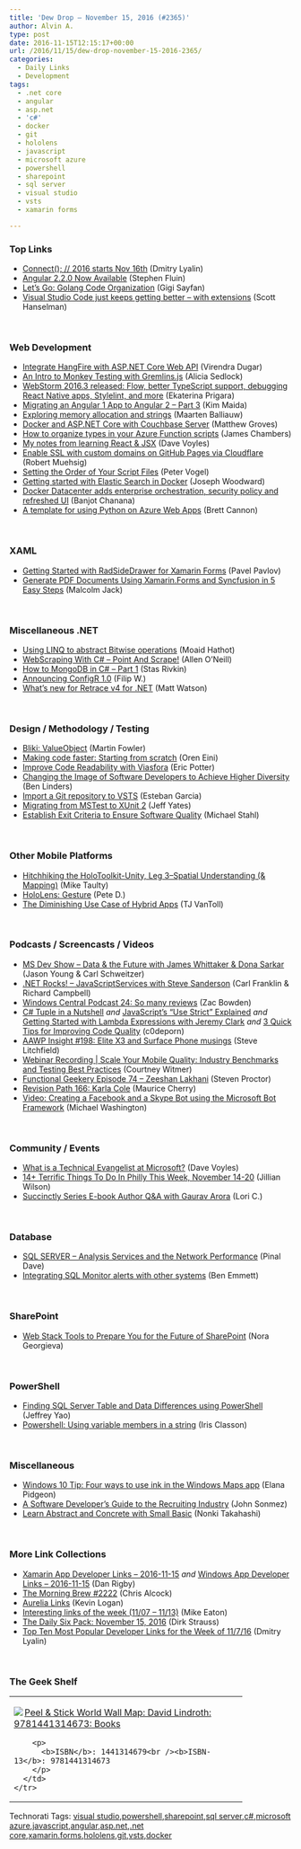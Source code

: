 ```yaml
---
title: 'Dew Drop – November 15, 2016 (#2365)'
author: Alvin A.
type: post
date: 2016-11-15T12:15:17+00:00
url: /2016/11/15/dew-drop-november-15-2016-2365/
categories:
  - Daily Links
  - Development
tags:
  - .net core
  - angular
  - asp.net
  - 'c#'
  - docker
  - git
  - hololens
  - javascript
  - microsoft azure
  - powershell
  - sharepoint
  - sql server
  - visual studio
  - vsts
  - xamarin forms

---
```

### <a name="top"></a>Top Links

  * <a href="https://blogs.msdn.microsoft.com/visualstudio/2016/11/14/connect-2016-starts-nov-16th/" target="_blank">Connect(); // 2016 starts Nov 16th</a> (Dmitry Lyalin)
  * <a href="http://angularjs.blogspot.com/2016/11/angular-220-now-available.html" target="_blank">Angular 2.2.0 Now Available</a> (Stephen Fluin)
  * <a href="https://code.tutsplus.com/tutorials/lets-go-golang-code-organization--cms-27368" target="_blank">Let&#8217;s Go: Golang Code Organization</a> (Gigi Sayfan)
  * <a href="http://feeds.hanselman.com/~/225670626/0/scotthanselman~Visual-Studio-Code-just-keeps-getting-better-with-extensions.aspx" target="_blank">Visual Studio Code just keeps getting better &#8211; with extensions</a> (Scott Hanselman)

&nbsp;

### <a name="web"></a>Web Development

  * <a href="http://www.talkingdotnet.com/integrate-hangfire-with-asp-net-core-web-api/" target="_blank">Integrate HangFire with ASP.NET Core Web API</a> (Virendra Dugar)
  * <a href="https://css-tricks.com/intro-monkey-testing-gremlins-js/" target="_blank">An Intro to Monkey Testing with Gremlins.js</a> (Alicia Sedlock)
  * <a href="https://blog.jetbrains.com/webstorm/2016/11/webstorm-2016-3/" target="_blank">WebStorm 2016.3 released: Flow, better TypeScript support, debugging React Native apps, Stylelint, and more</a> (Ekaterina Prigara)
  * <a href="https://auth0.com/blog/migrating-an-angular-1-app-to-angular-2-part-3/" target="_blank">Migrating an Angular 1 App to Angular 2 &#8211; Part 3</a> (Kim Maida)
  * <a href="https://blog.maartenballiauw.be/post/2016/11/15/exploring-memory-allocation-and-strings.html" target="_blank">Exploring memory allocation and strings</a> (Maarten Balliauw)
  * <a href="http://blog.couchbase.com/2016/november/docker-and-asp.net-core-with-couchbase-server" target="_blank">Docker and ASP.NET Core with Couchbase Server</a> (Matthew Groves)
  * <a href="http://jameschambers.com/2016/11/How-to-organize-types-in-your-scripts/" target="_blank">How to organize types in your Azure Function scripts</a> (James Chambers)
  * <a href="http://www.davevoyles.com/2016/11/11/notes-learning-react-jsx/" target="_blank">My notes from learning React & JSX</a> (Dave Voyles)
  * <a href="http://feedproxy.google.com/~r/Code-InsideBlogInternational/~3/ey5MT5U3rVQ/ssl-with-custom-domains-on-gh-pages-via-cloudflare" target="_blank">Enable SSL with custom domains on GitHub Pages via Cloudflare</a> (Robert Muehsig)
  * <a href="https://visualstudiomagazine.com/articles/2016/11/14/set-order-script-files-scriptbundles.aspx" target="_blank">Setting the Order of Your Script Files</a> (Peter Vogel)
  * <a href="http://josephwoodward.co.uk//2016/11/getting-started-with-elastic-search-in-docker" target="_blank">Getting started with Elastic Search in Docker</a> (Joseph Woodward)
  * <a href="https://blog.docker.com/2016/11/docker-datacenter-adds-enterprise-orchestration-security-policy-refreshed-ui/" target="_blank">Docker Datacenter adds enterprise orchestration, security policy and refreshed UI</a> (Banjot Chanana)
  * <a href="https://blogs.msdn.microsoft.com/pythonengineering/2016/11/14/template-for-python-web-apps/" target="_blank">A template for using Python on Azure Web Apps</a> (Brett Cannon)

&nbsp;

### <a name="silverlight"></a>XAML

  * <a href="http://www.telerik.com/blogs/getting-started-with-radsidedrawer-for-xamarin-forms" target="_blank">Getting Started with RadSideDrawer for Xamarin Forms</a> (Pavel Pavlov)
  * <a href="https://www.syncfusion.com/blogs/post/guest-blog-post-malcolm-jack-generates-pdf-documents-using-xamarin-forms-and-syncfusion-in-5-easy-steps.aspx" target="_blank">Generate PDF Documents Using Xamarin.Forms and Syncfusion in 5 Easy Steps</a> (Malcolm Jack)

&nbsp;

### <a name="dotnet"></a>Miscellaneous .NET

  * <a href="https://blog.oz-code.com/using-linq-to-abstract-bitwise-operations/" target="_blank">Using LINQ to abstract Bitwise operations</a> (Moaid Hathot)
  * <a href="http://www.c-sharpcorner.com/article/webscraping-with-c-sharp-point-and-scrape/" target="_blank">WebScraping With C# &#8211; Point And Scrape!</a> (Allen O&#8217;Neill)
  * <a href="https://blog.oz-code.com/how-to-mongodb-in-c-part-1/" target="_blank">How to MongoDB in C# – Part 1</a> (Stas Rivkin)
  * <a href="http://www.strathweb.com/2016/11/announcing-configr-1-0/" target="_blank">Announcing ConfigR 1.0</a> (Filip W.)
  * <a href="http://stackify.com/retrace-v4-for-net/" target="_blank">What’s new for Retrace v4 for .NET</a> (Matt Watson)

&nbsp;

### <a name="design"></a>Design / Methodology / Testing

  * <a href="http://martinfowler.com/bliki/ValueObject.html" target="_blank">Bliki: ValueObject</a> (Martin Fowler)
  * <a href="http://feedproxy.google.com/~r/AyendeRahien/~3/YDsTPAN76bo/making-code-faster-starting-from-scratch" target="_blank">Making code faster: Starting from scratch</a> (Oren Eini)
  * <a href="http://pottereric.github.com/2016/11/14/Viasfora/" target="_blank">Improve Code Readability with Viasfora</a> (Eric Potter)
  * <a href="http://www.infoq.com/news/2016/11/image-developers-diversity?utm_campaign=infoq_content&utm_source=infoq&utm_medium=feed&utm_term=global" target="_blank">Changing the Image of Software Developers to Achieve Higher Diversity</a> (Ben Linders)
  * <a href="http://www.almguide.com/2016/11/import-a-git-repository-to-vsts/" target="_blank">Import a Git repository to VSTS</a> (Esteban Garcia)
  * <a href="http://feedproxy.google.com/~r/SomewhatAbstract/~3/PoOAslUWqzI/" target="_blank">Migrating from MSTest to XUnit 2</a> (Jeff Yates)
  * <a href="https://www.stickyminds.com/article/establish-exit-criteria-ensure-software-quality" target="_blank">Establish Exit Criteria to Ensure Software Quality</a> (Michael Stahl)

&nbsp;

### <a name="mobile"></a>Other Mobile Platforms

  * <a href="http://feedproxy.google.com/~r/mtaulty/~3/AvagdnQTjUQ/" target="_blank">Hitchhiking the HoloToolkit-Unity, Leg 3–Spatial Understanding (& Mapping)</a> (Mike Taulty)
  * <a href="http://peted.azurewebsites.net/hololens-gesture/" target="_blank">HoloLens: Gesture</a> (Pete D.)
  * <a href="http://developer.telerik.com/featured/diminishing-use-case-hybrid-apps/" target="_blank">The Diminishing Use Case of Hybrid Apps</a> (TJ VanToll)

&nbsp;

### <a name="podcasts"></a>Podcasts / Screencasts / Videos

  * <a href="http://msdevshow.com/2016/11/invisible-ui-with-james-whittaker/" target="_blank">MS Dev Show &#8211; Data & the Future with James Whittaker & Dona Sarkar</a> (Jason Young & Carl Schweitzer)
  * <a href="http://www.dotnetrocks.com/default.aspx?ShowNum=1374" target="_blank">.NET Rocks! &#8211; JavaScriptServices with Steve Sanderson</a> (Carl Franklin & Richard Campbell)
  * <a href="http://feedproxy.google.com/~r/wmexperts/~3/ywmdhOjWR6A/windows-central-podcast-24" target="_blank">Windows Central Podcast 24: So many reviews</a> (Zac Bowden)
  * <a href="http://www.youtube.com/watch?v=MNRD-7bnwaE" target="_blank">C# Tuple in a Nutshell</a> _and_ <a href="http://www.youtube.com/watch?v=fXvgOG2XV_w" target="_blank">JavaScript&#8217;s &#8220;Use Strict&#8221; Explained</a> _and_ <a href="http://www.youtube.com/watch?v=xev-kNmz_a0" target="_blank">Getting Started with Lambda Expressions with Jeremy Clark</a> _and_ <a href="http://www.youtube.com/watch?v=Yo-9P7P269E" target="_blank">3 Quick Tips for Improving Code Quality</a> (c0deporn)
  * <a href="http://allaboutwindowsphone.com/media/item/21837_AAWP_Insight_198_Elite_X3_and_.php" target="_blank">AAWP Insight #198: Elite X3 and Surface Phone musings</a> (Steve Litchfield)
  * <a href="https://blog.xamarin.com/webinar-recording-scale-your-mobile-quality-industry-benchmarks-and-testing-best-practices/" target="_blank">Webinar Recording | Scale Your Mobile Quality: Industry Benchmarks and Testing Best Practices</a> (Courtney Witmer)
  * <a href="https://www.functionalgeekery.com/functional-geekery-episode-74-zeeshan-lakhani/" target="_blank">Functional Geekery Episode 74 – Zeeshan Lakhani</a> (Steven Proctor)
  * <a href="http://revisionpath.simplecast.fm/episodes/46113-166-karla-cole" target="_blank">Revision Path 166: Karla Cole</a> (Maurice Cherry)
  * <a href="http://aihelpwebsite.com/Blog/EntryId/1017/Video-Creating-a-Facebook-and-a-Skype-Bot-using-the-Microsoft-Bot-Framework" target="_blank">Video: Creating a Facebook and a Skype Bot using the Microsoft Bot Framework</a> (Michael Washington)

&nbsp;

### <a name="events"></a>Community / Events

  * <a href="http://www.davevoyles.com/2016/11/09/technical-evangelist-microsoft/" target="_blank">What is a Technical Evangelist at Microsoft?</a> (Dave Voyles)
  * <a href="http://www.uwishunu.com/2016/11/14-terrific-things-philly-week-november-14-20/" target="_blank">14+ Terrific Things To Do In Philly This Week, November 14-20</a> (Jillian Wilson)
  * <a href="https://www.syncfusion.com/blogs/post/succinctly-series-e-book-author-q-and-a-with-gaurav-arora.aspx" target="_blank">Succinctly Series E-book Author Q&A with Gaurav Arora</a> (Lori C.)

&nbsp;

### <a name="sql"></a>Database

  * <a href="http://blog.sqlauthority.com/2016/11/15/sql-server-analysis-services-network-performance/" target="_blank">SQL SERVER – Analysis Services and the Network Performance</a> (Pinal Dave)
  * <a href="https://www.red-gate.com/blog/redgate-products/integrating-sql-monitor-alerts-with-other-systems" target="_blank">Integrating SQL Monitor alerts with other systems</a> (Ben Emmett)

&nbsp;

### <a name="sp"></a>SharePoint

  * <a href="http://developer.telerik.com/announcements/web-stack-tools-prepare-future-sharepoint/" target="_blank">Web Stack Tools to Prepare You for the Future of SharePoint</a> (Nora Georgieva)

&nbsp;

### <a name="ps"></a>PowerShell

  * <a href="http://feedproxy.google.com/~r/MSSQLTips-LatestSqlServerTips/~3/CbHVQq1nAMY/tip.asp" target="_blank">Finding SQL Server Table and Data Differences using PowerShell</a> (Jeffrey Yao)
  * <a href="http://irisclasson.com/2016/11/14/powershell-using-variable-members-in-a-string/" target="_blank">Powershell: Using variable members in a string</a> (Iris Classon)

&nbsp;

### <a name="misc"></a>Miscellaneous

  * <a href="http://blogs.windows.com/windowsexperience/2016/11/14/windows-10-tip-four-ways-to-use-ink-in-the-windows-maps-app/?WT.mc_id=DX_MVP4025064" target="_blank">Windows 10 Tip: Four ways to use ink in the Windows Maps app</a> (Elana Pidgeon)
  * <a href="https://simpleprogrammer.com/2016/11/14/guide-to-the-recruiting-industry/" target="_blank">A Software Developer’s Guide to the Recruiting Industry</a> (John Sonmez)
  * <a href="https://blogs.msdn.microsoft.com/smallbasic/2016/11/14/learn-abstract-and-concrete-with-small-basic/" target="_blank">Learn Abstract and Concrete with Small Basic</a> (Nonki Takahashi)

&nbsp;

### <a name="links"></a>More Link Collections

  * <a href="http://allaboutxamarin.com/2016/11/xamarin-app-developer-links-2016-11-15/" target="_blank">Xamarin App Developer Links &#8211; 2016-11-15</a> _and_ <a href="http://windowsappdev.com/2016/11/windows-app-developer-links-2016-11-15/" target="_blank">Windows App Developer Links &#8211; 2016-11-15</a> (Dan Rigby)
  * <a href="http://feedproxy.google.com/~r/ReflectivePerspective/~3/kEeARh28NsA/" target="_blank">The Morning Brew #2222</a> (Chris Alcock)
  * <a href="http://feedproxy.google.com/~r/geekswithblogs/~3/z3E5yuvhlTw/aurelia-links.aspx" target="_blank">Aurelia Links</a> (Kevin Logan)
  * <a href="https://samestuffdifferentday.com/2016/11/14/interesting-links-of-the-week-1107-1113/" target="_blank">Interesting links of the week (11/07 – 11/13)</a> (Mike Eaton)
  * <a href="http://dirkstrauss.com/visual-studio-loves-macos/" target="_blank">The Daily Six Pack: November 15, 2016</a> (Dirk Strauss)
  * <a href="http://www.lyalin.com/2016/11/14/top-ten-most-popular-developer-links-for-the-week-of-11716/" target="_blank">Top Ten Most Popular Developer Links for the Week of 11/7/16</a> (Dmitry Lyalin)

&nbsp;

### <a name="shelf"></a>The Geek Shelf

<div id="scid:7dc1bd33-94bd-46fd-a20b-0131235bcd47:b10ee236-09dc-4475-8707-eda425a9ae54" class="wlWriterEditableSmartContent" style="float: none; padding-bottom: 0px; padding-top: 0px; padding-left: 0px; margin: 0px; display: inline; padding-right: 0px">
  <table cellspacing="0" cellpadding="2" width="400" border="0" unselectable="on">
    <tr>
      <td valign="top" width="400">
        <p>
          <a title="Peel & Stick World Wall Map: David Lindroth: 9781441314673: Books" href="http://www.amazon.com/exec/obidos/ASIN/1441314679/amavin-20"><img data-recalc-dims="1" decoding="async" src="https://i0.wp.com/images.amazon.com/images/P/1441314679.01.MZZZZZZZ.jpg?w=660" border="0" align="left" style="float:left" />Peel & Stick World Wall Map: David Lindroth: 9781441314673: Books</a>
        </p>
        
        <p>
          <b>ISBN</b>: 1441314679<br /><b>ISBN-13</b>: 9781441314673
        </p>
      </td>
    </tr>
  </table>
</div>

<div id="scid:77ECF5F8-D252-44F5-B4EB-D463C5396A79:61b32708-a6dc-4905-a01b-9fb5e2d156f1" class="wlWriterEditableSmartContent" style="float: none; padding-bottom: 0px; padding-top: 0px; padding-left: 0px; margin: 0px; display: inline; padding-right: 0px">
  Technorati Tags: <a href="http://technorati.com/tags/visual+studio" rel="tag">visual studio</a>,<a href="http://technorati.com/tags/powershell" rel="tag">powershell</a>,<a href="http://technorati.com/tags/sharepoint" rel="tag">sharepoint</a>,<a href="http://technorati.com/tags/sql+server" rel="tag">sql server</a>,<a href="http://technorati.com/tags/c%23" rel="tag">c#</a>,<a href="http://technorati.com/tags/microsoft+azure" rel="tag">microsoft azure</a>,<a href="http://technorati.com/tags/javascript" rel="tag">javascript</a>,<a href="http://technorati.com/tags/angular" rel="tag">angular</a>,<a href="http://technorati.com/tags/asp.net" rel="tag">asp.net</a>,<a href="http://technorati.com/tags/.net+core" rel="tag">.net core</a>,<a href="http://technorati.com/tags/xamarin.forms" rel="tag">xamarin.forms</a>,<a href="http://technorati.com/tags/hololens" rel="tag">hololens</a>,<a href="http://technorati.com/tags/git" rel="tag">git</a>,<a href="http://technorati.com/tags/vsts" rel="tag">vsts</a>,<a href="http://technorati.com/tags/docker" rel="tag">docker</a>
</div>